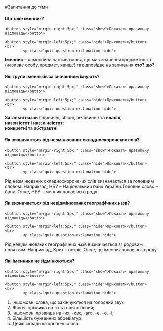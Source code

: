 #Запитання до теми

<div>
    <h4 class="question">Що таке іменник?</h4>
    
    <button style="margin-right:5px;" class="show">Показати правильну відповідь</button>
    
    <button style="margin-left:5px;" class="hide">Приховати</button>
    <br>
            <p class="quiz-question-explanation hide">
<strong>Іменник</strong> – самостiйна частина мови, що має значення предметностi (називає особу, предмет, явище) та вiдповiдає на запитання <b>хто? що?</b>
</p>
</div>


<div>
    <h4 class="question">Які групи іменників за значенням існують?</h4>
    
    <button style="margin-right:5px;" class="show">Показати правильну відповідь</button>
    
    <button style="margin-left:5px;" class="hide">Приховати</button>
    <br>
            <p class="quiz-question-explanation hide">
<b>Загальні назви</b> (одиничні, збірні, речовинні) та <b>власні</b>;<br>
<b>назви істот</b> і <b>назви неістот</b>;<br> <b>конкретні</b> та <b>абстрактні</b>.

</p>
</div>


<div>
    <h4 class="question">Як визначається рід незмінюваних складноскорочених слів?</h4>
    
    <button style="margin-right:5px;" class="show">Показати правильну відповідь</button>
    
    <button style="margin-left:5px;" class="hide">Приховати</button>
    <br>
            <p class="quiz-question-explanation hide">
Рід незмінюваних складноскорочених слів визначається за головним словом. Наприклад, НБУ – Національний банк України. Головне слово – банк. Отже, НБУ – іменник чоловічого роду.
</p>
</div>


<div>
    <h4 class="question">Як визначається рід невідмінюваних географічних назв?</h4>
    
    <button style="margin-right:5px;" class="show">Показати правильну відповідь</button>
    
    <button style="margin-left:5px;" class="hide">Приховати</button>
    <br>
            <p class="quiz-question-explanation hide">
Рід невідмінюваних географічних назв визначається за родовим поняттям. Наприклад, Крит – острів. Отже, це іменник чоловічого роду.
</p>
</div>


<div>
    <h4 class="question">Які іменники не відмінюються?</h4>
    
    <button style="margin-right:5px;" class="show">Показати правильну відповідь</button>
    
    <button style="margin-left:5px;" class="hide">Приховати</button>
    <br>
            <p class="quiz-question-explanation hide">
<ol>
<li>Іншомовнi слова, що закiнчуються на голосний звук;</li>
<li>Жiночi прiзвища на -о та приголосний;</li>
<li>Iншомовнi прiзвища на -их, -ово, -аго, -е, -о, -i;</li>
<li>Бiльшiсть буквенних абревiатур;</li>
<li>Деякi складноскороченi слова.</li>
</ol>
</p>
</div>